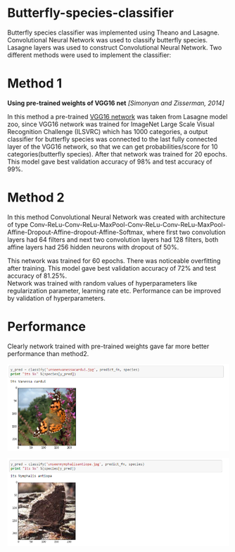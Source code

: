# Butterfly-species-classifier
Butterfly species classifier was implemented using Theano and Lasagne. Convolutional Neural Network was used to classify butterfly species. 
Lasagne layers was used to construct Convolutional Neural Network. 
Two different methods were used to implement the classifier: 

# Method 1 
**Using pre-trained weights of VGG16 net** *[Simonyan and Zisserman, 2014]*   

In this method a pre-trained [VGG16 network](https://github.com/Lasagne/Recipes/blob/master/modelzoo/vgg16.py) was taken from Lasagne model zoo, since VGG16 network was trained for ImageNet Large Scale Visual Recognition Challenge (ILSVRC) which has 1000 categories, a output classifier for butterfly species was connected to the last fully connected layer of the VGG16 network, so that we can get probabilities/score for 10 categories(butterfly species). After that network was trained for 20 epochs. This model gave best validation accuracy of 98% and test accuracy of 99%.

# Method 2  

In this method Convolutional Neural Network was created with architecture of type Conv-ReLu-Conv-ReLu-MaxPool-Conv-ReLu-Conv-ReLu-MaxPool-Affine-Dropout-Affine-dropout-Affine-Softmax, where first two convolution layers had 64 filters and next two convolution layers had 128 filters, both affine layers had 256 hidden neurons with dropout of 50%.  

This network was trained for 60 epochs. There was noticeable overfitting after training. This model gave best validation accuracy of 72% and test accuracy of 81.25%.  
Network was trained with random values of hyperparameters like regularization parameter, learning rate etc. Performance can be improved by validation of hyperparameters.  

# Performance 
Clearly network trained with pre-trained weights gave far more better performance than method2.  

![alt tag](https://raw.githubusercontent.com/rajats/Butterfly-species-classifier/master/result1.png)  

![alt tag](https://raw.githubusercontent.com/rajats/Butterfly-species-classifier/master/result2.png)



